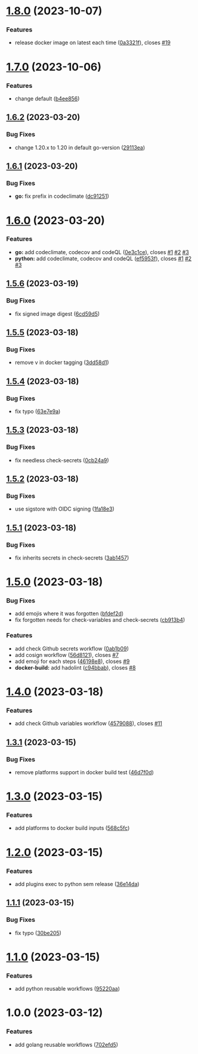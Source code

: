 # [1.8.0](https://github.com/thibaultserti/gh-actions-reusable-workflows/compare/v1.7.0...v1.8.0) (2023-10-07)


### Features

* release docker image on latest each time ([0a3321f](https://github.com/thibaultserti/gh-actions-reusable-workflows/commit/0a3321f34063c867cea55b95823a34c78c8fc822)), closes [#19](https://github.com/thibaultserti/gh-actions-reusable-workflows/issues/19)

# [1.7.0](https://github.com/thibaultserti/gh-actions-reusable-workflows/compare/v1.6.2...v1.7.0) (2023-10-06)


### Features

* change default ([b4ee856](https://github.com/thibaultserti/gh-actions-reusable-workflows/commit/b4ee8561b28cf36ba42e8421083c2ecef73d2b08))

## [1.6.2](https://github.com/thibaultserti/gh-actions-reusable-workflows/compare/v1.6.1...v1.6.2) (2023-03-20)


### Bug Fixes

* change 1.20.x to 1.20 in default go-version ([29113ea](https://github.com/thibaultserti/gh-actions-reusable-workflows/commit/29113eaac01c07956089bca78a124efc0b726d31))

## [1.6.1](https://github.com/thibaultserti/gh-actions-reusable-workflows/compare/v1.6.0...v1.6.1) (2023-03-20)


### Bug Fixes

* **go:** fix prefix in codeclimate ([dc91251](https://github.com/thibaultserti/gh-actions-reusable-workflows/commit/dc912516418311951d92738415807c74806d7caf))

# [1.6.0](https://github.com/thibaultserti/gh-actions-reusable-workflows/compare/v1.5.6...v1.6.0) (2023-03-20)


### Features

* **go:** add codeclimate, codecov and codeQL ([0e3c1ce](https://github.com/thibaultserti/gh-actions-reusable-workflows/commit/0e3c1ce5f49cbc0abf275c9923ee76a4e4f4297a)), closes [#1](https://github.com/thibaultserti/gh-actions-reusable-workflows/issues/1) [#2](https://github.com/thibaultserti/gh-actions-reusable-workflows/issues/2) [#3](https://github.com/thibaultserti/gh-actions-reusable-workflows/issues/3)
* **python:** add codeclimate, codecov and codeQL ([ef5953f](https://github.com/thibaultserti/gh-actions-reusable-workflows/commit/ef5953fbe4accce193ba1d0539232a2d4af5a992)), closes [#1](https://github.com/thibaultserti/gh-actions-reusable-workflows/issues/1) [#2](https://github.com/thibaultserti/gh-actions-reusable-workflows/issues/2) [#3](https://github.com/thibaultserti/gh-actions-reusable-workflows/issues/3)

## [1.5.6](https://github.com/thibaultserti/gh-actions-reusable-workflows/compare/v1.5.5...v1.5.6) (2023-03-19)


### Bug Fixes

* fix signed image digest ([6cd59d5](https://github.com/thibaultserti/gh-actions-reusable-workflows/commit/6cd59d50b95298251cdc03d586b7d80909e8da97))

## [1.5.5](https://github.com/thibaultserti/gh-actions-reusable-workflows/compare/v1.5.4...v1.5.5) (2023-03-18)


### Bug Fixes

* remove v in docker tagging ([3dd58d1](https://github.com/thibaultserti/gh-actions-reusable-workflows/commit/3dd58d19822d5ef936074b1281c20a4b81923b23))

## [1.5.4](https://github.com/thibaultserti/gh-actions-reusable-workflows/compare/v1.5.3...v1.5.4) (2023-03-18)


### Bug Fixes

* fix typo ([63e7e9a](https://github.com/thibaultserti/gh-actions-reusable-workflows/commit/63e7e9ad65147263b2c6696efe44ec3e726366cf))

## [1.5.3](https://github.com/thibaultserti/gh-actions-reusable-workflows/compare/v1.5.2...v1.5.3) (2023-03-18)


### Bug Fixes

* fix needless check-secrets ([0cb24a9](https://github.com/thibaultserti/gh-actions-reusable-workflows/commit/0cb24a93e76c0ff890bfe80e15ed5b8e1e2045c9))

## [1.5.2](https://github.com/thibaultserti/gh-actions-reusable-workflows/compare/v1.5.1...v1.5.2) (2023-03-18)


### Bug Fixes

* use sigstore with OIDC signing ([1fa18e3](https://github.com/thibaultserti/gh-actions-reusable-workflows/commit/1fa18e3e4ecd5402567519062e184e709d8b61c2))

## [1.5.1](https://github.com/thibaultserti/gh-actions-reusable-workflows/compare/v1.5.0...v1.5.1) (2023-03-18)


### Bug Fixes

* fix inherits secrets in check-secrets ([3ab1457](https://github.com/thibaultserti/gh-actions-reusable-workflows/commit/3ab14576093ec8f0d9fcb81a8002f9e70dd37e49))

# [1.5.0](https://github.com/thibaultserti/gh-actions-reusable-workflows/compare/v1.4.0...v1.5.0) (2023-03-18)


### Bug Fixes

* add emojis where it was forgotten ([bfdef2d](https://github.com/thibaultserti/gh-actions-reusable-workflows/commit/bfdef2dc79eccdfad2e08d565021094689dfbe62))
* fix forgotten needs for check-variables and check-secrets ([cb913b4](https://github.com/thibaultserti/gh-actions-reusable-workflows/commit/cb913b4e1a447ec99b004ff570e031a482169a51))


### Features

* add check Github secrets workflow ([0ab1b09](https://github.com/thibaultserti/gh-actions-reusable-workflows/commit/0ab1b0961fc8f5d02a0138524bd90d209b1cd030))
* add cosign workflow ([56d8121](https://github.com/thibaultserti/gh-actions-reusable-workflows/commit/56d8121d94a0101a748616ee6bdd7d433574e9bd)), closes [#7](https://github.com/thibaultserti/gh-actions-reusable-workflows/issues/7)
* add emoji for each steps ([46198e8](https://github.com/thibaultserti/gh-actions-reusable-workflows/commit/46198e8b60fd5351f0ed120432f6683a59fedd5f)), closes [#9](https://github.com/thibaultserti/gh-actions-reusable-workflows/issues/9)
* **docker-build:** add hadolint ([c94bbab](https://github.com/thibaultserti/gh-actions-reusable-workflows/commit/c94bbabb4eacfe2afccc54aa5a9c416ea777822d)), closes [#8](https://github.com/thibaultserti/gh-actions-reusable-workflows/issues/8)

# [1.4.0](https://github.com/thibaultserti/gh-actions-reusable-workflows/compare/v1.3.1...v1.4.0) (2023-03-18)


### Features

* add check Github variables workflow ([4579088](https://github.com/thibaultserti/gh-actions-reusable-workflows/commit/4579088163d2fc96d69496afaedd427e6c030e68)), closes [#11](https://github.com/thibaultserti/gh-actions-reusable-workflows/issues/11)

## [1.3.1](https://github.com/thibaultserti/gh-actions-reusable-workflows/compare/v1.3.0...v1.3.1) (2023-03-15)


### Bug Fixes

* remove platforms support in docker build test ([46d7f0d](https://github.com/thibaultserti/gh-actions-reusable-workflows/commit/46d7f0d123bd182de751754b3138b5ebc7e411c5))

# [1.3.0](https://github.com/thibaultserti/gh-actions-reusable-workflows/compare/v1.2.0...v1.3.0) (2023-03-15)


### Features

* add platforms to docker build inputs ([568c5fc](https://github.com/thibaultserti/gh-actions-reusable-workflows/commit/568c5fc2c85c072872fed7adc2c73ae561829ddd))

# [1.2.0](https://github.com/thibaultserti/gh-actions-reusable-workflows/compare/v1.1.1...v1.2.0) (2023-03-15)


### Features

* add plugins exec to python sem release ([36e14da](https://github.com/thibaultserti/gh-actions-reusable-workflows/commit/36e14dac08c9dcabc55c83d18642a3f7e8c5831b))

## [1.1.1](https://github.com/thibaultserti/gh-actions-reusable-workflows/compare/v1.1.0...v1.1.1) (2023-03-15)


### Bug Fixes

* fix typo ([30be205](https://github.com/thibaultserti/gh-actions-reusable-workflows/commit/30be205c901f401e80b3e901e3b98f2611b7535f))

# [1.1.0](https://github.com/thibaultserti/gh-actions-reusable-workflows/compare/v1.0.0...v1.1.0) (2023-03-15)


### Features

* add python reusable workflows ([95220aa](https://github.com/thibaultserti/gh-actions-reusable-workflows/commit/95220aad44f3ba854812f0f17a23af5ba81a1c0b))

# 1.0.0 (2023-03-12)


### Features

* add golang reusable workflows ([702efd5](https://github.com/thibaultserti/gh-actions-reusable-workflows/commit/702efd57053f35e5aca59af7e92afb2ee7bb821e))

